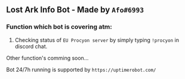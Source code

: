 Lost Ark Info Bot - Made by `Afo#6993`
-
### Function which bot is covering atm:
1. Checking status of `EU Procyon server` by simply typing `!procyon` in discord chat.

Other function's comming soon...


Bot 24/7h running is supported by `https://uptimerobot.com/`